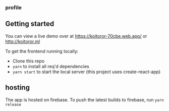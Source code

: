 ### profile

## Getting started

You can view a live demo over at https://koitoror-70cbe.web.app/ or http://koitoror.ml

To get the frontend running locally:

- Clone this repo
- `yarn` to install all req'd dependencies
- `yarn start` to start the local server (this project uses create-react-app)

## hosting

The app is hosted on firebase. To push the latest builds to firebase, run `yarn release`
